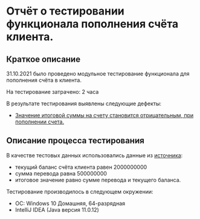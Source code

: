 # Отчёт о тестировании функционала пополнения счёта клиента.

## Краткое описание

31.10.2021 было проведено модульное тестирование функционала для пополнения счёта в клиента.

На тестирование затрачено: 2 часа

В результате тестирования выявлены следующие дефекты:
* [Значение итоговой суммы на счету становится отрицательным, при пополнении счета.](https://github.com/KuznetsovVladimir91/Money-Transfer/issues/1)


## Описание процесса тестирования


В качестве тестовых данных использовались данные из [источника](https://github.com/netology-code/javaqa-homeworks/blob/master/intro/MERGED.md):
* текущий баланс счёта клиента равен 2000000000
* сумма перевода равна 500000000
* итоговое значение равно сумме перевода и текущего баланса.

Тестирование производилось в следующем окружении:
* ОС: Windows 10 Домашняя, 64-разрядная
* IntelliJ IDEA (Java версия 11.0.12)



